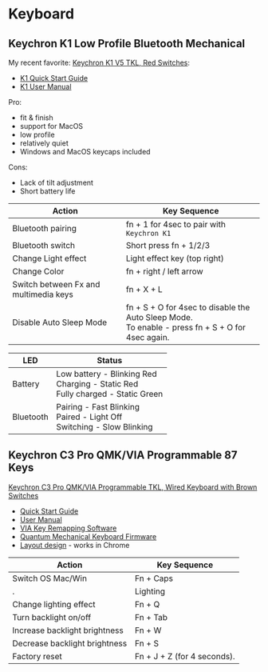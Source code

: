 # Keyboard

## Keychron K1 Low Profile Bluetooth Mechanical

My recent favorite:
[Keychron K1 V5 TKL, Red Switches](https://www.amazon.com/dp/B07YJSM85Z):

* [K1 Quick Start Guide](https://drive.google.com/file/d/1eu1LWz8qH-syJ9nK5CyUK9IICRo1JWC3/view)
* [K1 User Manual](https://drive.google.com/file/d/1-wJ5uSzFU-PzIQaV1AFRLkbLeQ8jkeg3/view)


Pro:

* fit & finish
* support for MacOS
* low profile
* relatively quiet
* Windows and MacOS keycaps included

Cons:

* Lack of tilt adjustment
* Short battery life

Action|Key Sequence
------|------------
Bluetooth pairing|fn + 1 for 4sec to pair with `Keychron K1`
Bluetooth switch|Short press fn + 1/2/3
Change Light effect|Light effect key (top right)
Change Color|fn + right / left arrow
Switch between Fx and multimedia keys|fn + X + L
Disable Auto Sleep Mode|fn + S + O for 4sec to disable the Auto Sleep Mode.<br>To enable - press fn + S + O for 4sec again.



LED|Status
---|------
Battery|Low battery - Blinking Red<br>Charging - Static Red<br>Fully charged - Static Green
Bluetooth|Pairing - Fast Blinking<br>Paired - Light Off<br>Switching - Slow Blinking

## Keychron C3 Pro QMK/VIA Programmable 87 Keys

[Keychron C3 Pro QMK/VIA Programmable TKL, Wired Keyboard with Brown Switches](https://www.amazon.com/dp/B0CBWJ9SKX)

* [Quick Start Guide](https://m.media-amazon.com/images/I/C11eYlyJOpL.pdf)
* [User Manual](https://m.media-amazon.com/images/I/C1sFBxYaEmL.pdf)
* [VIA Key Remapping Software](https://www.caniusevia.com/docs/specification)
* [Quantum Mechanical Keyboard Firmware](https://github.com/qmk/qmk_firmware)
* [Layout design](https://usevia.app/) - works in Chrome

Action|Key Sequence
------|------------
Switch OS Mac/Win|Fn + Caps
.|Lighting
Change lighting effect|Fn + Q
Turn backlight on/off|Fn + Tab
Increase backlight brightness|Fn + W
Decrease backlight brightness|Fn + S
Factory reset|Fn + J + Z (for 4 seconds).
